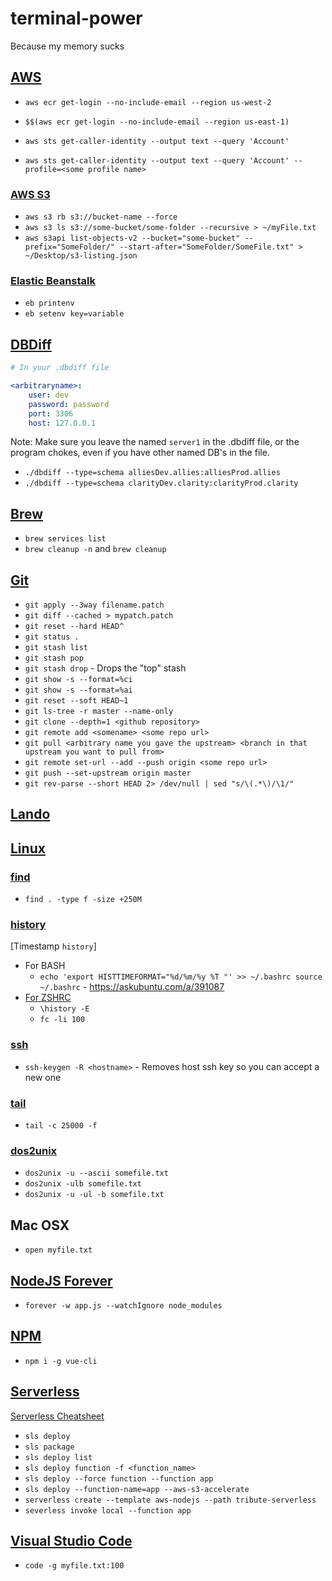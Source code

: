 # terminal-power
Because my memory sucks

## [AWS](https://aws.amazon.com/)

- `aws ecr get-login --no-include-email --region us-west-2`
- `$$(aws ecr get-login --no-include-email --region us-east-1)`

- `aws sts get-caller-identity --output text --query 'Account'`
- `aws sts get-caller-identity --output text --query 'Account' --profile=<some profile name>`

### [AWS S3](https://docs.aws.amazon.com/cli/latest/reference/s3/index.html)

- `aws s3 rb s3://bucket-name --force`
- `aws s3 ls s3://some-bucket/some-folder --recursive > ~/myFile.txt`
- `aws s3api list-objects-v2 --bucket="some-bucket" --prefix="SomeFolder/" --start-after="SomeFolder/SomeFile.txt" > ~/Desktop/s3-listing.json`

### [Elastic Beanstalk](https://aws.amazon.com/documentation/elastic-beanstalk/)

- `eb printenv`
- `eb setenv key=variable`

## [DBDiff](https://github.com/DBDiff/DBDiff)

```yaml
# In your .dbdiff file

<arbitraryname>:
    user: dev
    password: password
    port: 3306
    host: 127.0.0.1
```

Note: Make sure you leave the named `server1` in the .dbdiff file, or the program chokes, even if you have other named DB's in the file.

- `./dbdiff --type=schema alliesDev.allies:alliesProd.allies`
- `./dbdiff --type=schema clarityDev.clarity:clarityProd.clarity`

## [Brew](https://brew.sh/)

- `brew services list`
- `brew cleanup -n` and `brew cleanup`

## [Git](https://git-scm.com)

- `git apply --3way filename.patch`
- `git diff --cached > mypatch.patch`
- `git reset --hard HEAD^`
- `git status .`
- `git stash list`
- `git stash pop`
- `git stash drop` - Drops the "top" stash
- `git show -s --format=%ci`
- `git show -s --format=%ai`
- `git reset --soft HEAD~1`
- `git ls-tree -r master --name-only`
- `git clone --depth=1 <github repository>`
- `git remote add <somename> <some repo url>`
- `git pull <arbitrary name you gave the upstream> <branch in that upstream you want to pull from>`
- `git remote set-url --add --push origin <some repo url>`
- `git push --set-upstream origin master`
- `git rev-parse --short HEAD 2> /dev/null | sed "s/\(.*\)/\1/"`

## [Lando](https://github.com/lando/lando)

## [Linux]()

### [find](https://linux.die.net/man/1/find)

- `find . -type f -size +250M`

### [history]()

[Timestamp `history`]
- For BASH
    - `echo 'export HISTTIMEFORMAT="%d/%m/%y %T "' >> ~/.bashrc
        source ~/.bashrc` - https://askubuntu.com/a/391087
- [For ZSHRC](https://unix.stackexchange.com/a/103407/959)
    - `\history -E`
    - `fc -li 100`

### [ssh]()

- `ssh-keygen -R <hostname>` - Removes host ssh key so you can accept a new one

### [tail](https://linux.die.net/man/1/tail)

- `tail -c 25000 -f`

### [dos2unix](https://linux.die.net/man/1/dos2unix)
- `dos2unix -u --ascii somefile.txt`
- `dos2unix -ulb somefile.txt`
- `dos2unix -u -ul -b somefile.txt`

## Mac OSX

- `open myfile.txt`

## [NodeJS Forever](https://github.com/foreverjs/forever)
- `forever -w app.js --watchIgnore node_modules`

## [NPM]()
- `npm i -g vue-cli`

## [Serverless](https://serverless.com)

[Serverless Cheatsheet](https://serverless.com/framework/docs/providers/aws/guide/workflow/)

- `sls deploy`
- `sls package`
- `sls deploy list`
- `sls deploy function -f <function_name>`
- `sls deploy --force function --function app`
- `sls deploy --function-name=app --aws-s3-accelerate`
- `serverless create --template aws-nodejs --path tribute-serverless`
- `severless invoke local --function app`

## [Visual Studio Code]()

- `code -g myfile.txt:100`